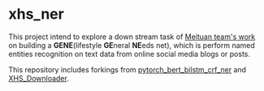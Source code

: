 # xhs_ner

This project intend to explore a down stream task of [Meituan team's work](https://tech.meituan.com/2021/07/15/construction-and-application-of-lifestyle-general-needs-net.html) on building a **GENE**(lifestyle **GE**neral **NE**eds net), which is perform named entities recognition on text data from online social media blogs or posts.

This repository includes forkings from [pytorch_bert_bilstm_crf_ner](https://github.com/taishan1994/pytorch_bert_bilstm_crf_ner) and [XHS_Downloader](https://github.com/JoeanAmier/XHS-Downloader).

